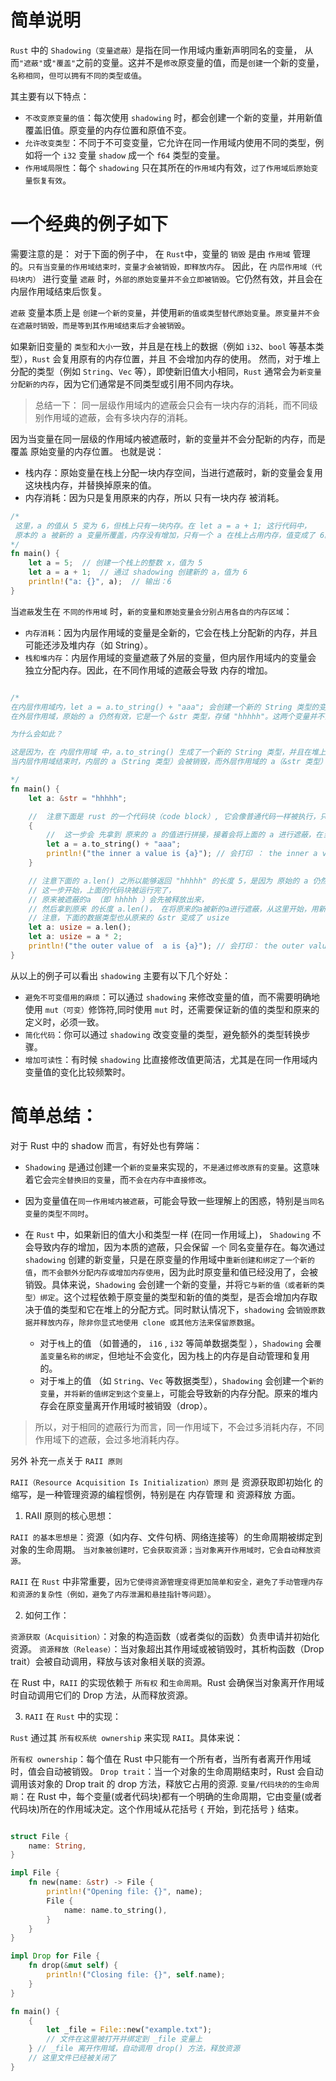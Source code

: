 
# 简单说明

`Rust` 中的 `Shadowing（变量遮蔽）`是指在同一作用域内重新声明同名的变量，
从而`"遮蔽"`或`"覆盖"`之前的变量。这并不是`修改`原变量的值，而是`创建`一个新的变量，`名称相同`，`但可以拥有不同的类型或值`。

其主要有以下特点：

 - `不改变原变量的值`：每次使用 `shadowing` 时，都会创建一个新的变量，并用新值覆盖旧值。原变量的内存位置和原值不变。
 - `允许改变类型`：不同于不可变变量，它允许在同一作用域内使用不同的类型，例如将一个 `i32` 变量 `shadow` 成一个 `f64` 类型的变量。
 - `作用域局限性`：每个 `shadowing` 只在其所在的`作用域`内有效，`过了作用域后原始变量恢复有效`。


# 一个经典的例子如下

需要注意的是： 对于下面的例子中，
在 `Rust`中，变量的 `销毁` 是由 `作用域` 管理的。`只有当变量的作用域结束时，变量才会被销毁，即释放内存`。
因此，在 `内层作用域（代码块内）` 进行变量 `遮蔽` 时，`外部的原始变量并不会立即被销毁`。它仍然有效，并且会在内层作用域结束后恢复。

`遮蔽` 变量本质上是 `创建一个新的变量`，并使用`新的值或类型替代原始变量`。`原变量并不会在遮蔽时销毁，而是等到其作用域结束后才会被销毁`。

如果新旧变量的 `类型`和`大小`一致，并且是在栈上的数据（例如 `i32`、`bool` 等基本类型），`Rust` 会复用原有的内存位置，并且 不会增加内存的使用。
然而，对于堆上分配的类型（例如 `String`、`Vec` 等），即使新旧值大小相同，`Rust` 通常会为`新变量分配新的内存`，因为它们通常是不同类型或引用不同内存块。


> 总结一下： 同一层级作用域内的遮蔽会只会有一块内存的消耗，而不同级别作用域的遮蔽，会有多块内存的消耗。

因为当变量在同一层级的作用域内被遮蔽时，新的变量并不会分配新的内存，而是 覆盖 原始变量的内存位置。
也就是说：
 - 栈内存：原始变量在栈上分配一块内存空间，当进行遮蔽时，新的变量会复用这块栈内存，并替换掉原来的值。
 - 内存消耗：因为只是复用原来的内存，所以 只有一块内存 被消耗。

```rust
/*
 这里，a 的值从 5 变为 6，但栈上只有一块内存。在 let a = a + 1; 这行代码中，
 原本的 a 被新的 a 变量所覆盖，内存没有增加，只有一个 a 在栈上占用内存，值变成了 6。
*/ 
fn main() {
    let a = 5;  // 创建一个栈上的整数 x，值为 5
    let a = a + 1;  // 通过 shadowing 创建新的 a，值为 6
    println!("a: {}", a);  // 输出：6
}


```


当`遮蔽`发生在 `不同的作用域` 时，`新的变量和原始变量会分别占用各自的内存区域`：
  - `内存消耗`：因为内层作用域的变量是全新的，它会在栈上分配新的内存，并且可能还涉及堆内存（如 String）。
  - `栈和堆内存`：内层作用域的变量遮蔽了外层的变量，但内层作用域内的变量会 独立分配内存。因此，在不同作用域的遮蔽会导致 内存的增加。

```rust

/*
在内层作用域内，let a = a.to_string() + "aaa"; 会创建一个新的 String 类型的变量 a，它会分配新的堆内存来存储 "hhhhhaaa"。
在外层作用域，原始的 a 仍然有效，它是一个 &str 类型，存储 "hhhhh"。这两个变量并不会共享内存，而是分别占用栈和堆上的内存区域。

为什么会如此？

这是因为，在 内层作用域 中，a.to_string() 生成了一个新的 String 类型，并且在堆上分配了内存。内层作用域的 a 会遮蔽外层作用域的 a，但是内层的 a 会创建新的内存块来存储数据。
当内层作用域结束时，内层的 a（String 类型）会被销毁，而外层作用域的 a（&str 类型）会恢复。

*/
fn main() {
    let a: &str = "hhhhh";

    //  注意下面是 rust 的一个代码块（code block）, 它会像普通代码一样被执行，只是不同点在于作用域的问题
    {
        //  这一步会 先拿到 原来的 a 的值进行拼接，接着会将上面的 a 进行遮蔽，在当前 代码块的作用域中使用新的 a
        let a = a.to_string() + "aaa"; 
        println!("the inner a value is {a}"); // 会打印 ： the inner a value is hhhhhaaa
    }

    // 注意下面的 a.len() 之所以能够返回 "hhhhh" 的长度 5，是因为 原始的 a 仍然在外部作用域中有效，并没有被销毁。
    // 这一步开始，上面的代码块被运行完了，
    // 原来被遮蔽的a （即 hhhhh ）会先被释放出来，
    // 然后拿到原来 的长度 a.len()， 在将原来的a被新的a进行遮蔽，从这里开始，用新的 a 将会作用于下面的整个过程
    // 注意，下面的数据类型也从原来的 &str 变成了 usize
    let a: usize = a.len();
    let a: usize = a * 2;
    println!("the outer value of  a is {a}"); // 会打印： the outer value of  a is 10
}


```


从以上的例子可以看出 `shadowing` 主要有以下几个好处：

 - `避免不可变借用的麻烦`：可以通过 `shadowing` 来修改变量的值，而不需要明确地使用 `mut（可变）`修饰符,同时使用 `mut` 时，还需要保证新的值的类型和原来的定义时，必须一致。
 - `简化代码`：你可以通过 `shadowing` 改变变量的类型，避免额外的类型转换步骤。
 - `增加可读性`：有时候 `shadowing` 比直接修改值更简洁，尤其是在同一作用域内变量值的变化比较频繁时。



# 简单总结：

对于 Rust 中的 shadow 而言，有好处也有弊端：

- `Shadowing` 是通过创建一个`新的变量`来实现的，`不是通过修改原有的变量`。这意味着它会`完全替换旧的变量`，而`不会在内存中直接修改`。
- 因为变量值在`同一作用域内被遮蔽`，可能会导致一些理解上的困惑，特别是`当同名变量的类型不同时`。
- 在 `Rust` 中，如果新旧的值大小和类型一样 (在同一作用域上)， `Shadowing` 不会导致内存的增加，因为本质的遮蔽，只会保留 `一个` 同名变量存在。每次通过 `shadowing` 创建的新变量，只是在原变量的作用域中`重新创建和绑定了一个新的值`，`而不会额外分配内存或增加内存使用`，因为此时原变量和值已经没用了，会被销毁。具体来说，`Shadowing` 会创建一个新的变量，并将`它与新的值（或者新的类型）绑定`。这个过程依赖于原变量的类型和新的值的类型，是否会增加内存取决于值的类型和它在堆上的分配方式。同时默认情况下，`shadowing` 会`销毁原数据并释放内存`，`除非你显式地使用 clone 或其他方法来保留原数据`。
   
   - 对于`栈`上的值 （如普通的， `i16` , `i32` 等简单数据类型 ），`Shadowing` 会`覆盖变量名称的绑定`，但地址不会变化，因为栈上的内存是自动管理和复用的。
   - 对于`堆`上的值 （如 `String`、`Vec` 等数据类型），`Shadowing` 会创建一个`新的变量`，`并将新的值绑定到这个变量上`，可能会导致新的内存分配。原来的堆内存会在原变量离开作用域时被销毁（drop）。

> 所以，对于相同的遮蔽行为而言，同一作用域下，不会过多消耗内存，不同作用域下的遮蔽，会过多地消耗内存。





另外 补充一点关于  `RAII 原则`

`RAII（Resource Acquisition Is Initialization）原则` 是 资源获取即初始化 的缩写，是一种管理资源的编程惯例，特别是在 内存管理 和 资源释放 方面。

1. RAII 原则的核心思想：

`RAII 的基本思想是`：资源（如内存、文件句柄、网络连接等）的生命周期被绑定到对象的生命周期。
`当对象被创建时，它会获取资源；当对象离开作用域时，它会自动释放资源。`

`RAII` 在 `Rust` 中非常重要，`因为它使得资源管理变得更加简单和安全，避免了手动管理内存和资源的复杂性（例如，避免了内存泄漏和悬挂指针等问题）`。

2. 如何工作：

`资源获取（Acquisition）`：对象的构造函数（或者类似的函数）负责申请并初始化资源。
`资源释放（Release）`：当对象超出其作用域或被销毁时，其析构函数（Drop trait）会被自动调用，释放与该对象相关联的资源。

在 Rust 中，`RAII` 的实现依赖于 `所有权` 和`生命周期`。Rust 会确保当对象离开作用域时自动调用它们的 Drop 方法，从而释放资源。

3. `RAII` 在 `Rust` 中的实现：

`Rust` 通过其 `所有权系统 ownership` 来实现 `RAII`。具体来说：

`所有权 ownership`：每个值在 Rust 中只能有一个所有者，当所有者离开作用域时，值会自动被销毁。
`Drop trait`：当一个对象的生命周期结束时，Rust 会自动调用该对象的 Drop trait 的 drop 方法，释放它占用的资源.
`变量/代码块的的生命周期`：在 Rust 中，每个变量(或者代码块)都有一个明确的生命周期，它由变量(或者代码块)所在的作用域决定。这个作用域从花括号 `{` 开始，到花括号 `}` 结束。

```rust

struct File {
    name: String,
}

impl File {
    fn new(name: &str) -> File {
        println!("Opening file: {}", name);
        File {
            name: name.to_string(),
        }
    }
}

impl Drop for File {
    fn drop(&mut self) {
        println!("Closing file: {}", self.name);
    }
}

fn main() {
    {
        let _file = File::new("example.txt");
        // 文件在这里被打开并绑定到 _file 变量上
    } // _file 离开作用域，自动调用 drop() 方法，释放资源
    // 这里文件已经被关闭了
}


```
